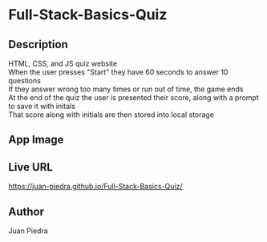 # Full-Stack-Basics-Quiz

## Description
HTML, CSS, and JS quiz website
<br/>
When the user presses "Start" they have 60 seconds to answer 10 questions
<br/>
If they answer wrong too many times or run out of time, the game ends
<br/>
At the end of the quiz the user is presented their score, along with a prompt to save it with initals
<br/>
That score along with initials are then stored into local storage

## App Image

## Live URL
https://juan-piedra.github.io/Full-Stack-Basics-Quiz/

## Author
Juan Piedra